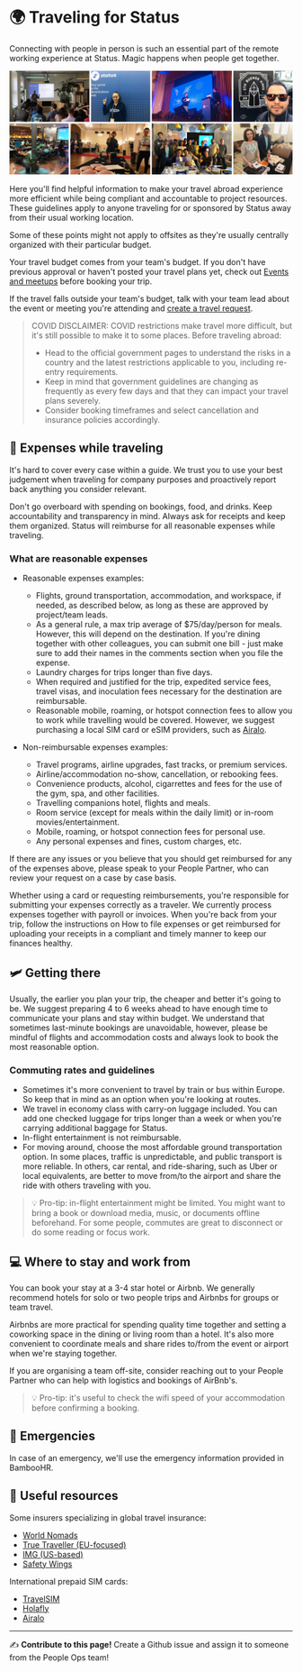 # 🌍 Traveling for Status

Connecting with people in person is such an essential part of the remote working experience at Status. Magic happens when people get together. 

![image](/src/images/team-gallery.jpg)

Here you'll find helpful information to make your travel abroad experience more efficient while being compliant and accountable to project resources. These guidelines apply to anyone traveling for or sponsored by Status away from their usual working location. 

Some of these points might not apply to offsites as they're usually centrally organized with their particular budget.

Your travel budget comes from your team's budget. If you don't have previous approval or haven't posted your travel plans yet, check out [Events and meetups](/src/perks/events-and-meetups.md) before booking your trip. 

If the travel falls outside your team's budget, talk with your team lead about the event or meeting you're attending and [create a travel request](/src/perks/events-and-meetups.md).


> COVID DISCLAIMER: COVID restrictions make travel more difficult, but it's still possible to make it to some places. Before traveling abroad:
> * Head to the official government pages to understand the risks in a country and the latest restrictions applicable to you, including re-entry requirements.
> * Keep in mind that government guidelines are changing as frequently as every few days and that they can impact your travel plans severely.
> * Consider booking timeframes and select cancellation and insurance policies accordingly.


## 💸 Expenses while traveling

It's hard to cover every case within a guide. We trust you to use your best judgement when traveling for company purposes and proactively report back anything you consider relevant. 

Don't go overboard with spending on bookings, food, and drinks. Keep accountability and transparency in mind. Always ask for receipts and keep them organized. Status will reimburse for all reasonable expenses while traveling. 


### What are reasonable expenses

* Reasonable expenses examples:

   * Flights, ground transportation, accommodation, and workspace, if needed, as described below, as long as these are approved by project/team leads.
   * As a general rule, a max trip average of $75/day/person for meals. However, this will depend on the destination. If you're dining together with other colleagues, you can submit one bill - just make sure to add their names in the comments section when you file the expense.
   * Laundry charges for trips longer than five days.
   * When required and justified for the trip, expedited service fees, travel visas, and inoculation fees necessary for the destination are reimbursable.
   * Reasonable mobile, roaming, or hotspot connection fees to allow you to work while travelling would be covered. However, we suggest purchasing a local SIM card or eSIM providers, such as [Airalo](https://www.airalo.com/). 

* Non-reimbursable expenses examples:

   * Travel programs, airline upgrades, fast tracks, or premium services.
   * Airline/accommodation no-show, cancellation, or rebooking fees. 
   * Convenience products, alcohol, cigarrettes and fees for the use of the gym, spa, and other facilities.
   * Travelling companions hotel, flights and meals. 
   * Room service (except for meals within the daily limit) or in-room movies/entertainment.
   * Mobile, roaming, or hotspot connection fees for personal use.
   * Any personal expenses and fines, custom charges, etc.
   
If there are any issues or you believe that you should get reimbursed for any of the expenses above, please speak to your People Partner, who can review your request on a case by case basis. 

Whether using a card or requesting reimbursements, you're responsible for submitting your expenses correctly as a traveler. We currently process expenses together with payroll or invoices. When you're back from your trip, follow the instructions on How to file expenses or get reimbursed for uploading your receipts in a compliant and timely manner to keep our finances healthy. 


## 🛩 Getting there

Usually, the earlier you plan your trip, the cheaper and better it's going to be. We suggest preparing 4 to 6 weeks ahead to have enough time to communicate your plans and stay within budget. We understand that sometimes last-minute bookings are unavoidable, however, please be mindful of flights and accommodation costs and always look to book the most reasonable option.  


### Commuting rates and guidelines

* Sometimes it's more convenient to travel by train or bus within Europe. So keep that in mind as an option when you're looking at routes.
* We travel in economy class with carry-on luggage included. You can add one checked luggage for trips longer than a week or when you're carrying additional baggage for Status.
* In-flight entertainment is not reimbursable.
* For moving around, choose the most affordable ground transportation option. In some places, traffic is unpredictable, and public transport is more reliable. In others, car rental, and ride-sharing, such as Uber or local equivalents, are better to move from/to the airport and share the ride with others traveling with you.


> 💡 Pro-tip: in-flight entertainment might be limited. You might want to bring a book or download media, music, or documents offline beforehand. For some people, commutes are great to disconnect or do some reading or focus work.


## 💻 Where to stay and work from

You can book your stay at a 3-4 star hotel or Airbnb. We generally recommend hotels for solo or two people trips and Airbnbs for groups or team travel. 

Airbnbs are more practical for spending quality time together and setting a coworking space in the dining or living room than a hotel. It's also more convenient to coordinate meals and share rides to/from the event or airport when we're staying together.

If you are organising a team off-site, consider reaching out to your People Partner who can help with logistics and bookings of AirBnb's.


> 💡 Pro-tip: it's useful to check the wifi speed of your accommodation before confirming a booking. 


## 🚨 Emergencies

In case of an emergency, we'll use the emergency information provided in BambooHR.


## 📌 Useful resources

Some insurers specializing in global travel insurance:

* [World Nomads](https://worldnomads.com)
* [True Traveller (EU-focused)](https://www.truetraveller.com)
* [IMG (US-based)](https://www.imglobal.com/travel-medical-insurance/patriot-travel-medical-insurance)
* [Safety Wings](https://safetywing.com/)

International prepaid SIM cards:

* [TravelSIM](https://travelsim.com)
* [Holafly](https://holafly.com)
* [Airalo](https://www.airalo.com/)


*****

✍️ **Contribute to this page!** Create a Github issue and assign it to someone from the People Ops team!
